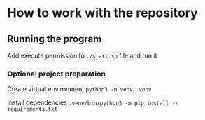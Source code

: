 # How to work with the repository


## Running the program

Add execute permission to `./start.sh` file and run it

### Optional project preparation

Create virtual environment `python3 -m venv .venv`

Install dependencies `.venv/bin/python3 -m pip install -r requirements.txt`
